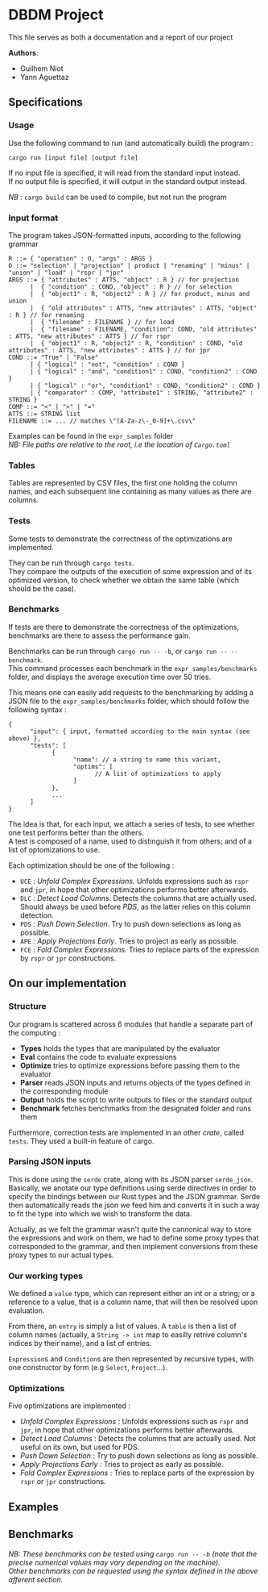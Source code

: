 # DBDM Project

This file serves as both a documentation and a report of our project

**Authors**:
* Guilhem Niot
* Yann Aguettaz

## Specifications

### Usage

Use the following command to run (and automatically build) the program :

`cargo run [input file] [output file]`

If no input file is specified, it will read from the standard input instead.  
If no output file is specified, it will output in the standard output instead.

*NB :* `cargo build` can be used to compile, but not run the program

### Input format

The program takes JSON-formatted inputs, according to the following grammar
```
R ::= { "operation" : O, "args" : ARGS }
O ::= "selection" | "projection" | product | "renaming" | "minus" | "union" | "load" | "rspr | "jpr" 
ARGS ::= { "attributes" : ATTS, "object" : R } // for projection
      |  { "condition" : COND, "object" : R } // for selection
      |  { "object1" : R, "object2" : R } // for product, minus and union
      |  { "old attributes" : ATTS, "new attributes" : ATTS, "object" : R } // for renaming
      |  { "filename" : FILENAME } // for load
      |  { "filename" : FILENAME, "condition": COND, "old attributes" : ATTS, "new attributes" : ATTS } // for rspr
      |  { "object1" : R, "object2" : R, "condition" : COND, "old attributes" : ATTS, "new attributes" : ATTS } // for jpr
COND ::= "True" | "False" 
      | { "logical" : "not", "condition" : COND }
      | { "logical" : "and", "condition1" : COND, "condition2" : COND }
      | { "logical" : "or", "condition1" : COND, "condition2" : COND }
      | { "comparator" : COMP, "attribute1" : STRING, "attribute2" : STRING }
COMP ::= "<" | ">" | "="
ATTS ::= STRING list
FILENAME ::= ... // matches \"[A-Za-z\-_0-9]+\.csv\"
```

Examples can be found in the `expr_samples` folder  
*NB: File paths are relative to the root, i.e the location of `Cargo.toml`*

### Tables

Tables are represented by CSV files, the first one holding the column names, and each subsequent line containing as many values as there are columns.

### Tests

Some tests to demonstrate the correctness of the optimizations are implemented.

They can be run through `cargo tests`.  
They compare the outputs of the execution of some expression and of its optimized version, to check whether we obtain the same table (which should be the case).

### Benchmarks

If tests are there to demonstrate the correctness of the optimizations, benchmarks are there to assess the performance gain.

Benchmarks can be run through `cargo run -- -b`, or `cargo run -- --benchmark`.  
This command processes each benchmark in the `expr_samples/benchmarks` folder, and displays the average execution time over 50 tries.

This means one can easily add requests to the benchmarking by adding a JSON file to the `expr_samples/benchmarks` folder, which should follow the following syntax :
```
{
      "input": { input, formatted according to the main syntax (see above) },
      "tests": [
            {
                  "name": // a string to name this variant,
                  "optims": [
                        // A list of optimizations to apply
                  ]
            },
            ...
      ]
}
```

The idea is that, for each input, we attach a series of tests, to see whether one test performs better than the others.  
A test is composed of a name, used to distinguish it from others; and of a list of optomizations to use.

Each optimization should be one of the following :
* `UCE` : *Unfold Complex Expressions*. Unfolds expressions such as `rspr` and `jpr`, in hope that other optimizations performs better afterwards.
* `DLC` : *Detect Load Columns*. Detects the columns that are actually used. Should always be used before *PDS*, as the latter relies on this column detection.
* `PDS` : *Push Down Selection*. Try to push down selections as long as possible.
* `APE` : *Apply Projections Early*. Tries to project as early as possible.
* `FCE` : *Fold Complex Expressions*. Tries to replace parts of the expression by `rspr` or `jpr` constructions.

## On our implementation

### Structure

Our program is scattered across 6 modules that handle a separate part of the computing :
* **Types** holds the types that are manipulated by the evaluator
* **Eval** contains the code to evaluate expressions
* **Optimize** tries to optimize expressions before passing them to the evaluator
* **Parser** reads JSON inputs and returns objects of the types defined in the corresponding module
* **Output** holds the script to write outputs to files or the standard output
* **Benchmark** fetches benchmarks from the designated folder and runs them

Furthermore, correction tests are implemented in an other *crate*, called `tests`. They used a built-in feature of cargo.

### Parsing JSON inputs

This is done using the `serde` crate, along with its JSON parser `serde_json`. Basically, we anotate our type definitions using serde directives in order to specify the bindings between our Rust types and the JSON grammar. Serde then automatically reads the json we feed him and converts it in such a way to fit the type into which we wish to transform the data.

Actually, as we felt the grammar wasn't quite the cannonical way to store the expressions and work on them, we had to define some proxy types that corresponded to the grammar, and then implement conversions from these proxy types to our actual types.

### Our working types

We defined a `value` type, which can represent either an int or a string; or a reference to a value, that is a column name, that will then be resolved upon evaluation.

From there, an `entry` is simply a list of values. A `table` is then a list of column names (actually, a `String -> int` map to easilly retrive column's indices by their name), and a list of entries.

`Expression`s and `Condition`s are then represented by recursive types, with one constructor by form (e.g `Select`, `Project`...).

### Optimizations

Five optimizations are implemented :
* *Unfold Complex Expressions* : Unfolds expressions such as `rspr` and `jpr`, in hope that other optimizations performs better afterwards.
* *Detect Load Columns* : Detects the columns that are actually used. Not useful on its own, but used for PDS.
* *Push Down Selection* : Try to push down selections as long as possible.
* *Apply Projections Early* : Tries to project as early as possible.
* *Fold Complex Expressions* : Tries to replace parts of the expression by `rspr` or `jpr` constructions.

## Examples

## Benchmarks
*NB: These benchmarks can be tested using `cargo run -- -b` (note that the precise numerical values may vary depending on the machine).*  
*Other benchmarks can be requested using the syntax defined in the above afferent section.*


